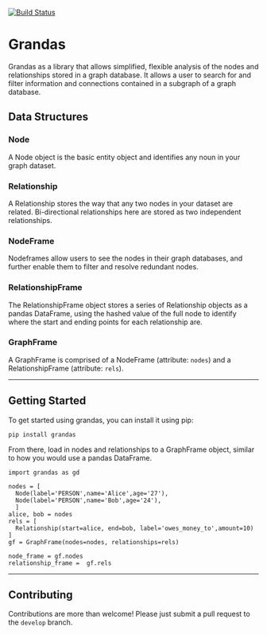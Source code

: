 [![Build Status](https://travis-ci.com/austinbrian/grandas.svg?token=L6ySxzeSx54Es7V1pQTz&branch=master)](https://travis-ci.com/austinbrian/grandas)

# Grandas

Grandas as a library that allows simplified, flexible analysis of the nodes and relationships stored in a graph database. It allows a user to search for and filter information and connections contained in a subgraph of a graph database.

## Data Structures
### Node
A Node object is the basic entity object and identifies any noun in your graph dataset.


### Relationship
A Relationship stores the way that any two nodes in your dataset are related. Bi-directional relationships here are stored as two independent relationships.

### NodeFrame
Nodeframes allow users to see the nodes in their graph databases, and further enable them to filter and resolve redundant nodes.

### RelationshipFrame
The RelationshipFrame object stores a series of Relationship objects as a pandas DataFrame, using the hashed value of the full node to identify where the start and ending points for each relationship are.

### GraphFrame
A GraphFrame is comprised of a NodeFrame (attribute: `nodes`) and a RelationshipFrame (attribute: `rels`).

---
## Getting Started
To get started using grandas, you can install it using pip:
```
pip install grandas
```

From there, load in nodes and relationships to a GraphFrame object, similar to how you would use a pandas DataFrame.

```
import grandas as gd

nodes = [
  Node(label='PERSON',name='Alice',age='27'),
  Node(label='PERSON',name='Bob',age='24'),
  ]
alice, bob = nodes
rels = [
  Relationship(start=alice, end=bob, label='owes_money_to',amount=10)
]
gf = GraphFrame(nodes=nodes, relationships=rels)

node_frame = gf.nodes
relationship_frame =  gf.rels
```


---
## Contributing
Contributions are more than welcome! Please just submit a pull request to the `develop` branch.
